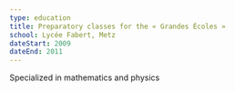 ```yaml
---
type: education
title: Preparatory classes for the « Grandes Écoles »
school: Lycée Fabert, Metz
dateStart: 2009
dateEnd: 2011
---
```

Specialized in mathematics and physics
